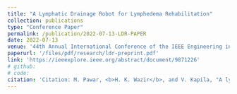 ```yaml
---
title: "A Lymphatic Drainage Robot for Lymphedema Rehabilitation"
collection: publications
type: "Conference Paper"
permalink: /publication/2022-07-13-LDR-PAPER
date: 2022-07-13
venue: '44th Annual International Conference of the IEEE Engineering in Medicine & Biology Society (EMBC)'
paperurl: '/files/pdf/research/ldr-preprint.pdf'
link: 'https://ieeexplore.ieee.org/abstract/document/9871226'
# github:
# code:
citation: 'Citation: M. Pawar, <b>H. K. Wazir</b>, and V. Kapila, "A lymphatic drainage robot for lymphedema rehabilitation," <i>in IEEE Engineering in Medicine & Biology Society</i>, 2022, pp. 2598-2601, doi: 10.1109/EMBC48229.2022.9871226'
---
```

